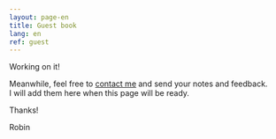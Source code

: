 ```yaml
---
layout: page-en
title: Guest book
lang: en
ref: guest
---
```

Working on it!

Meanwhile, feel free to <a href="/en/contact/">contact me</a> and send your notes and feedback.<br> I will add them here when this page will be ready.

Thanks!

Robin
